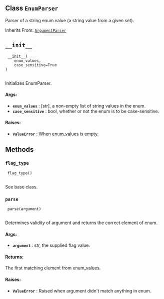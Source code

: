 

## Class  `EnumParser` 
Parser of a string enum value (a string value from a given set).

Inherits From: [ `ArgumentParser` ](https://tensorflow.google.cn/api_docs/python/tf/compat/v1/flags/ArgumentParser)

##  `__init__` 


```
 __init__(
    enum_values,
    case_sensitive=True
)
 
```

Initializes EnumParser.

#### Args:
- **`enum_values`** : [str], a non-empty list of string values in the enum.
- **`case_sensitive`** : bool, whether or not the enum is to be case-sensitive.


#### Raises:
- **`ValueError`** : When enum_values is empty.


## Methods


###  `flag_type` 


```
 flag_type()
 
```

See base class.

###  `parse` 


```
 parse(argument)
 
```

Determines validity of argument and returns the correct element of enum.

#### Args:
- **`argument`** : str, the supplied flag value.


#### Returns:
The first matching element from enum_values.

#### Raises:
- **`ValueError`** : Raised when argument didn't match anything in enum.
